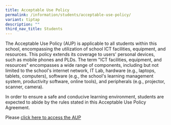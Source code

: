 ```yaml
---
title: Acceptable Use Policy
permalink: /information/students/acceptable-use-policy/
variant: tiptap
description: ""
third_nav_title: Students
---
```

<p>The Acceptable Use Policy (AUP) is applicable to all students within this school, encompassing the utilization of school ICT facilities, equipment, and resources. This policy extends its coverage to users' personal devices, such as mobile phones and PLDs. The term "ICT facilities, equipment, and resources" encompasses a wide range of components, including but not limited to the school's internet network, IT Lab, hardware (e.g., laptops, tablets, computers), software (e.g., the school's learning management system, productivity software, online tools), and peripherals (e.g., projector, scanner, camera).</p><p></p><p>In order to ensure a safe and conducive learning environment, students are expected to abide by the rules stated in this Acceptable Use Policy Agreement.</p><p></p><p>Please  <a href="/files/Acceptable_Use_Policy_2024.pdf" rel="noopener noreferrer nofollow" target="_blank">click here to access the AUP</a></p>